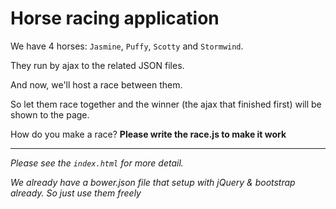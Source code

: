 # Horse racing application

We have 4 horses: `Jasmine`, `Puffy`, `Scotty` and `Stormwind`.

They run by ajax to the related JSON files.

And now, we'll host a race between them.

So let them race together and the winner (the ajax that finished first) will be shown to the page.

How do you make a race? **Please write the race.js to make it work**

---

*Please see the `index.html` for more detail.*
 
*We already have a bower.json file that setup with jQuery & bootstrap already. So just use them freely*